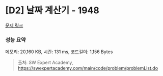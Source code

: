 # [D2] 날짜 계산기 - 1948 

[문제 링크](https://swexpertacademy.com/main/code/problem/problemDetail.do?contestProbId=AV5PnnU6AOsDFAUq) 

### 성능 요약

메모리: 20,160 KB, 시간: 131 ms, 코드길이: 1,156 Bytes



> 출처: SW Expert Academy, https://swexpertacademy.com/main/code/problem/problemList.do